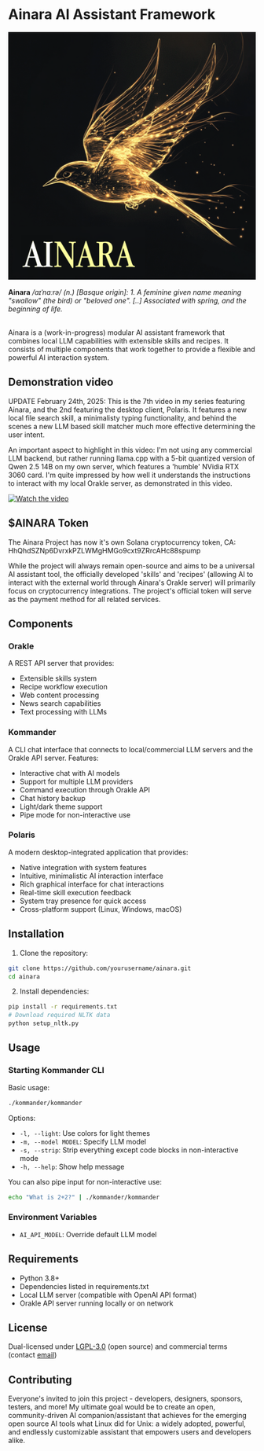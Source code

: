 # Ainara AI Assistant Framework

![Ainara logo](./assets/ainara_logo.png)

**Ainara** _/aɪˈnɑːrə/ (n.) [Basque origin]: 1. A feminine given name meaning "swallow" (the bird) or "beloved one". [..] Associated with spring, and the beginning of life._
<br><br>


Ainara is a (work-in-progress) modular AI assistant framework that combines local LLM capabilities with extensible skills and recipes. It consists of multiple components that work together to provide a flexible and powerful AI interaction system.

## Demonstration video

UPDATE February 24th, 2025: This is the 7th video in my series featuring Ainara, and the 2nd featuring the desktop client, Polaris. It features a new local file search skill, a minimalisty typing functionality, and behind the scenes a new LLM based skill matcher much more effective determining the user intent.

An important aspect to highlight in this video: I'm not using any commercial LLM backend, but rather running llama.cpp with a 5-bit quantized version of Qwen 2.5 14B on my own server, which features a 'humble' NVidia RTX 3060 card. I'm quite impressed by how well it understands the instructions to interact with my local Orakle server, as demonstrated in this video.

[![Watch the video](https://img.youtube.com/vi/mBimxZjGlWM/0.jpg)](https://www.youtube.com/watch?v=mBimxZjGlWM)

## $AINARA Token

The Ainara Project has now it's own Solana cryptocurrency token, CA: HhQhdSZNp6DvrxkPZLWMgHMGo9cxt9ZRrcAHc88spump

While the project will always remain open-source and aims to be a universal AI assistant tool, the officially developed 'skills' and 'recipes' (allowing AI to interact with the external world through Ainara's Orakle server) will primarily focus on cryptocurrency integrations. The project's official token will serve as the payment method for all related services.

## Components

### Orakle
A REST API server that provides:
- Extensible skills system
- Recipe workflow execution
- Web content processing
- News search capabilities
- Text processing with LLMs

### Kommander
A CLI chat interface that connects to local/commercial LLM servers and the Orakle API server. Features:
- Interactive chat with AI models
- Support for multiple LLM providers
- Command execution through Orakle API
- Chat history backup
- Light/dark theme support
- Pipe mode for non-interactive use

### Polaris
A modern desktop-integrated application that provides:
- Native integration with system features
- Intuitive, minimalistic AI interaction interface
- Rich graphical interface for chat interactions
- Real-time skill execution feedback
- System tray presence for quick access
- Cross-platform support (Linux, Windows, macOS)


## Installation

1. Clone the repository:
```bash
git clone https://github.com/yourusername/ainara.git
cd ainara
```

2. Install dependencies:
```bash
pip install -r requirements.txt
# Download required NLTK data
python setup_nltk.py
```

## Usage

### Starting Kommander CLI

Basic usage:
```bash
./kommander/kommander
```

Options:
- `-l, --light`: Use colors for light themes
- `-m, --model MODEL`: Specify LLM model
- `-s, --strip`: Strip everything except code blocks in non-interactive mode
- `-h, --help`: Show help message

You can also pipe input for non-interactive use:
```bash
echo "What is 2+2?" | ./kommander/kommander
```

### Environment Variables

- `AI_API_MODEL`: Override default LLM model

## Requirements

- Python 3.8+
- Dependencies listed in requirements.txt
- Local LLM server (compatible with OpenAI API format)
- Orakle API server running locally or on network

## License

Dual-licensed under [LGPL-3.0](LICENSE.LGPL) (open source) and commercial terms (contact [email](mailto:your@email.com))

## Contributing

Everyone's invited to join this project - developers, designers, sponsors, testers, and more! My ultimate goal would be to create an open, community-driven AI companion/assistant that achieves for the emerging open source AI tools what Linux did for Unix: a widely adopted, powerful, and endlessly customizable assistant that empowers users and developers alike.
